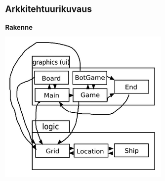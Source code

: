#  Arkkitehtuurikuvaus

## Rakenne

![Pakkaus](https://github.com/jusba/ot-harjoitustyo/blob/master/Dokumentaatio/pakkauskaavio.JPG)
